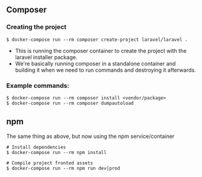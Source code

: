 ## Composer
### Creating the project
```shell
$ docker-compose run --rm composer create-project laravel/laravel .
```
- This is running the composer container to create the project with the laravel installer package.
- We're basically running composer in a standalone container and building it when we need to run commands and destroying it afterwards.
### Example commands:
```shell
$ docker-compose run --rm composer install <vendor/package>
$ docker-compose run --rm composer dumpautoload
```

## npm
The same thing as above, but now using the npm service/container
```shell
# Install dependencies
$ docker-compose run --rm npm install

# Compile project fronted assets
$ docker-compose run --rm npm run dev|prod
```